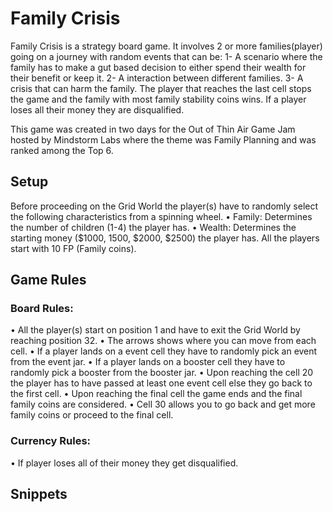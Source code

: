 # Family Crisis
Family Crisis is a strategy board game. It involves 2 or more families(player) going on a journey with random events that can be: 
1- A scenario where the family has to make a gut based decision to either spend their wealth for their benefit or keep it.
2- A interaction between different families.
3- A crisis that can harm the family.
The player that reaches the last cell stops the game and the family with most family stability coins wins. If a player loses all their money they are disqualified.

This game was created in two days for the Out of Thin Air Game Jam hosted by Mindstorm Labs where the theme was Family Planning and was ranked among the Top 6.

## Setup
Before proceeding on the Grid World the player(s) have to randomly select the following characteristics from a spinning wheel.
•	Family: Determines the number of children (1-4) the player has.
•	Wealth: Determines the starting money ($1000, 1500, $2000, $2500) the player has.
All the players start with 10 FP (Family coins).

## Game Rules
### Board Rules:
•	All the player(s) start on position 1 and have to exit the Grid World by reaching position 32.
•	The arrows shows where you can move from each cell.
•	If a player lands on a event cell they have to randomly pick an event from the event jar.
•	If a player lands on a booster cell they have to randomly pick a booster from the booster jar.
•	Upon reaching the cell 20 the player has to have passed at least one event cell else they go back to the first cell.
•	Upon reaching the final cell the game ends and the final family coins are considered.
•	Cell 30 allows you to go back and get more family coins or proceed to the final cell.

### Currency Rules:
•	If player loses all of their money they get disqualified.

## Snippets
